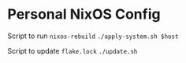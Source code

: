 # Personal NixOS Config

Script to run `nixos-rebuild`
`./apply-system.sh $host`

Script to update `flake.lock`
`./update.sh`
